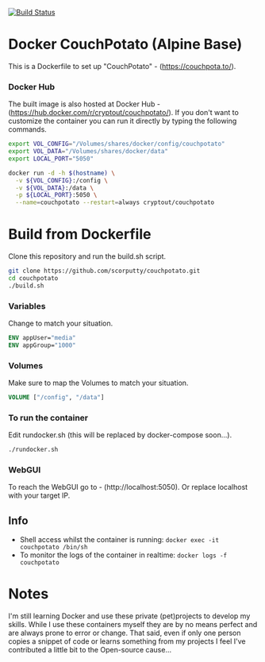 [![Build Status](https://travis-ci.org/scorputty/couchpotato.svg?branch=master)](https://travis-ci.org/scorputty/couchpotato)

# Docker CouchPotato (Alpine Base)

This is a Dockerfile to set up "CouchPotato" - (https://couchpota.to/).

### Docker Hub
The built image is also hosted at Docker Hub - (https://hub.docker.com/r/cryptout/couchpotato/).
If you don't want to customize the container you can run it directly by typing the following commands.
```sh
export VOL_CONFIG="/Volumes/shares/docker/config/couchpotato"
export VOL_DATA="/Volumes/shares/docker/data"
export LOCAL_PORT="5050"

docker run -d -h $(hostname) \
  -v ${VOL_CONFIG}:/config \
  -v ${VOL_DATA}:/data \
  -p ${LOCAL_PORT}:5050 \
  --name=couchpotato --restart=always cryptout/couchpotato
```

# Build from Dockerfile
Clone this repository and run the build.sh script.
```sh
git clone https://github.com/scorputty/couchpotato.git
cd couchpotato
./build.sh
```

### Variables
Change to match your situation.
```Dockerfile
ENV appUser="media"
ENV appGroup="1000"
```

### Volumes
Make sure to map the Volumes to match your situation.
```Dockerfile
VOLUME ["/config", "/data"]
```

### To run the container
Edit rundocker.sh (this will be replaced by docker-compose soon...).
```sh
./rundocker.sh
```

### WebGUI
To reach the WebGUI go to - (http://localhost:5050).
Or replace localhost with your target IP.

## Info
* Shell access whilst the container is running: `docker exec -it couchpotato /bin/sh`
* To monitor the logs of the container in realtime: `docker logs -f couchpotato`

# Notes
I'm still learning Docker and use these private (pet)projects to develop my skills.
While I use these containers myself they are by no means perfect and are always prone to error or change.
That said, even if only one person copies a snippet of code or learns something from my projects I feel I've contributed a little bit to the Open-source cause...
